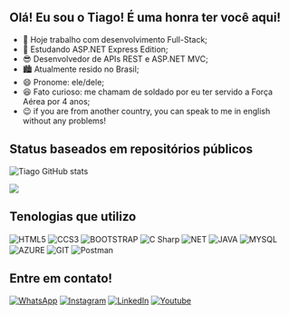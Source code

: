 ## Olá! Eu sou o Tiago! É uma honra ter você aqui!
   
- 🔭 Hoje trabalho com desenvolvimento Full-Stack;
- 🌱 Estudando ASP.NET Express Edition;
- 😎 Desenvolvedor de APIs REST e ASP.NET MVC;
- 🏙  Atualmente resido no Brasil;
- 😄 Pronome: ele/dele;
- 😆 Fato curioso: me chamam de soldado por eu ter servido a Força Aérea por 4 anos;
- 😉 if you are from another country, you can speak to me in english without any problems!

<h2> Status baseados em repositórios públicos </h2>
  
![Tiago GitHub stats](https://github-readme-stats.vercel.app/api?username=Tiagofsant&show_icons=true&theme=tokyonight)
 
  <a display: inner-block href="https://github.com/Gurupreet">
  <img align="center" src="https://github-readme-stats.vercel.app/api/top-langs/?username=tiagofsant&theme=tokyonight&hide_langs_below=1" />
   </a>

<h2> Tenologias que utilizo </h2>
<div display: inner-block> 
<img align="center" alt="HTML5" src="https://img.shields.io/badge/HTML5-E34F26?style=for-the-badge&logo=html5&logoColor=white" />
<img align="center" alt="CCS3" src="https://img.shields.io/badge/CSS-239120?&style=for-the-badge&logo=css3&logoColor=white" />
<img align="center" alt="BOOTSTRAP" src="https://img.shields.io/badge/Bootstrap-563D7C?style=for-the-badge&logo=bootstrap&logoColor=white" />
<img align="center" alt="C Sharp" src="https://img.shields.io/badge/C%23-239120?style=for-the-badge&logo=c-sharp&logoColor=white" />
<img align="center" alt="NET" src="https://img.shields.io/badge/.NET-5C2D91?style=for-the-badge&logo=.net&logoColor=white" />
<img align="center" alt="JAVA" src="https://img.shields.io/badge/Java-ED8B00?style=for-the-badge&logo=java&logoColor=white" />
<img align="center" alt="MYSQL" src="https://img.shields.io/badge/MySQL-00000F?style=for-the-badge&logo=mysql&logoColor=white" />
<img align="center" alt="AZURE" src="https://img.shields.io/badge/Microsoft_Azure-0089D6?style=for-the-badge&logo=microsoft-azure&logoColor=white" />
<img align="center" alt="GIT" src="https://img.shields.io/badge/Git-E34F26?style=for-the-badge&logo=git&logoColor=white" />
<img align="center" alt="Postman" src="https://img.shields.io/badge/-Postman-333333?style=flat&logo=postman" />
</div>

<h2> Entre em contato! </h2>

[![WhatsApp](https://img.shields.io/badge/WhatsApp-25D366?style=for-the-badge&logo=whatsapp&logoColor=white)](https://api.whatsapp.com/send/?phone=5569999951496&text&type=phone_number&app_absent=0)
[![Instagram](https://img.shields.io/badge/Instagram-E4405F?style=for-the-badge&logo=instagram&logoColor=white)](https://www.instagram.com/tiago_fsant/)
[![LinkedIn](https://img.shields.io/badge/LinkedIn-0077B5?style=for-the-badge&logo=linkedin&logoColor=white)](https://www.linkedin.com/in/tiagofsant/)
[![Youtube](https://img.shields.io/badge/YouTube-FF0000?style=for-the-badge&logo=youtube&logoColor=white)](https://www.youtube.com/channel/UCoPFWQZwpknEO9LJ5IqFoDQ)
